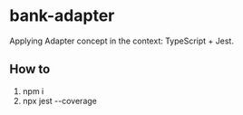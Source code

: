 # bank-adapter

Applying Adapter concept in the context: TypeScript + Jest.

## How to

1. npm i
2. npx jest --coverage
